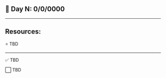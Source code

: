 ## :calendar: Day N: 0/0/0000

---

## Resources:

:star: TBD

---

:white_check_mark: TBD

:white_large_square: TBD

